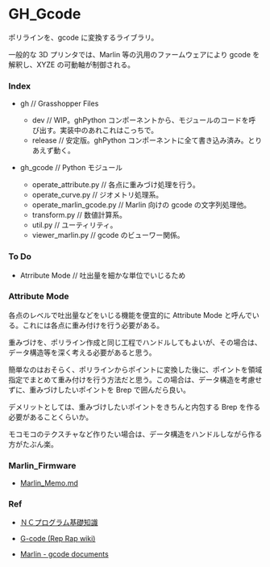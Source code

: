 # GH_Gcode  
 

ポリラインを、gcode に変換するライブラリ。  

一般的な 3D プリンタでは、Marlin 等の汎用のファームウェアにより gcode を解釈し、XYZE の可動軸が制御される。  


### Index  

- gh // Grasshopper Files   
  - dev // WIP。ghPython コンポーネントから、モジュールのコードを呼び出す。実装中のあれこれはこっちで。  
  - release // 安定版。ghPython コンポーネントに全て書き込み済み。とりあえず動く。  


- gh_gcode // Python モジュール  
  - operate_attribute.py // 各点に重みづけ処理を行う。  
  - operate_curve.py // ジオメトリ処理系。  
  - operate_marlin_gcode.py // Marlin 向けの gcode の文字列処理他。  
  - transform.py // 数値計算系。  
  - util.py // ユーティリティ。  
  - viewer_marlin.py // gcode のビューワー関係。


### To Do  

- Atrribute Mode // 吐出量を細かな単位でいじるため  


### Attribute Mode  

各点のレベルで吐出量などをいじる機能を便宜的に Attribute Mode と呼んでいる。これには各点に重み付けを行う必要がある。  

重みづけを、ポリライン作成と同じ工程でハンドルしてもよいが、その場合は、データ構造等を深く考える必要があると思う。  

簡単なのはおそらく、ポリラインからポイントに変換した後に、ポイントを領域指定でまとめて重み付けを行う方法だと思う。この場合は、データ構造を考慮せずに、重みづけしたいポイントを Brep で囲んだら良い。  

デメリットとしては、重みづけしたいポイントをきちんと内包する Brep を作る必要があることくらいか。  

モコモコのテクスチャなど作りたい場合は、データ構造をハンドルしながら作る方がたぶん楽。  


### Marlin_Firmware  

- [Marlin_Memo.md](https://github.com/naysok/GH_Gcode/blob/master/Marlin_Memo.md)  


### Ref  

- [ＮＣプログラム基礎知識](https://nc-program.s-projects.net/g-code.html)  

- [G-code (Rep Rap wiki)](https://reprap.org/wiki/G-code)  

- [Marlin - gcode documents](https://marlinfw.org/meta/gcode/)
